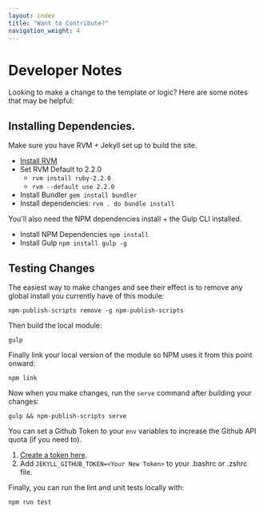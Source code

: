 ```yaml
---
layout: index
title: "Want to Contribute?"
navigation_weight: 4
---
```

# Developer Notes

Looking to make a change to the template or logic? Here are some notes
that may be helpful:

## Installing Dependencies.

Make sure you have RVM + Jekyll set up to build the site.

- [Install RVM](https://rvm.io/rubies/default)
- Set RVM Default to 2.2.0
    - `rvm install ruby-2.2.0`
    - `rvm --default use 2.2.0`
- Install Bundler `gem install bundler`
- Install dependencies: `rvm . do bundle install`

You'll also need the NPM dependencies install + the Gulp CLI installed.

- Install NPM Dependencies `npm install`
- Install Gulp `npm install gulp -g`

## Testing Changes

The easiest way to make changes and see their effect is to remove any global
install you currently have of this module:

    npm-publish-scripts remove -g npm-publish-scripts

Then build the local module:

    gulp

Finally link your local version of the module so NPM uses it from this point
onward:

    npm link

Now when you make changes, run the `serve` command after building your changes:

    gulp && npm-publish-scripts serve

You can set a Github Token to your `env` variables to increase the Github
API quota (if you need to).

1. [Create a token here](https://github.com/settings/tokens).
1. Add `JEKYLL_GITHUB_TOKEN=<Your New Token>` to your .bashrc or .zshrc file.

Finally, you can run the lint and unit tests locally with:

    npm run test
